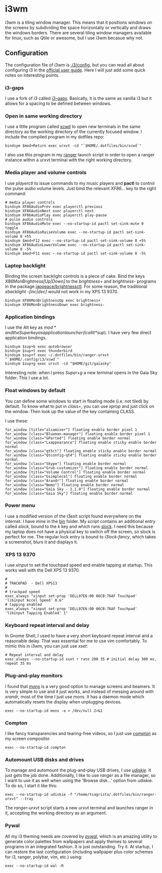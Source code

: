 # i3wm

i3wm is a tiling window manager. This means that it positions windows on the screens by subdividing the space horizontally or vertically and draws the windows borders. There are several tiling window managers available for linux, such as Qtile or awesome, but I use i3wm becasue why not.

## Configuration

The configuration file of i3wm is [.i3/config](../i3/config), but you can read all about configuring i3 in the [official user guide](https://i3wm.org/docs/userguide.html). Here I will just add some quick notes on interesting points.

### i3-gaps

I use a fork of i3 called [i3-gaps](https://github.com/Airblader/i3). Basically, it is the same as vanilla i3 but it allows for a spacing to be defined between windows.

### Open in same working directory

I use a little program called [xcwd](https://github.com/schischi/xcwd) to open new terminals in the same directory as the working directory of the currently focused window. I include the compiled program in my dotfiles repo:

```
bindsym $mod+Return exec urxvt -cd "`$HOME/.dotfiles/bin/xcwd`"
```

I also use this program in my [ranger](ranger.md) launch script in order to open a ranger instance within a urxvt terminal with the right working directory.

### Media player and volume controls

I use *playerctl* to issue commands to my music players and **pactl** to control the pulse audio volume levels. Just bind the relevant *XF86...* key to the right command:

```
# media player controls
bindsym XF86AudioPrev exec playerctl previous
bindsym XF86AudioNext exec playerctl next
bindsym XF86AudioPlay exec playerctl play-pause
# pulse audio controls
bindsym XF86AudioMute exec --no-startup-id pactl set-sink-mute 0 toggle
bindsym XF86AudioRaiseVolume exec --no-startup-id pactl set-sink-volume 0 +5%
bindsym $mod+F12 exec --no-startup-id pactl set-sink-volume 0 +5%
bindsym XF86AudioLowerVolume exec --no-startup-id pactl set-sink-volume 0 -5%
bindsym $mod+F11 exec --no-startup-id pactl set-sink-volume 0 -5%
```

### Laptop backlight

Binding the screen backlight controls is a piece of cake. Bind the keys *X86MonBrightness[Up|Down]* to the *brightness+* and *brightness-* programs in the package [jappeace/brightnessctl](https://github.com/jappeace/brightnessctl).
For some reason, the traditional *xbacklight -[inc|dec] <value>* would not work in my XPS 13 9370.

```
bindsym XF86MonBrightnessUp exec brightness+
bindsym XF86MonBrightnessDown exec brightness-
```

### Application bindings

I use the Alt key as *$mod* and the Super key as application launcher (I call it *$sup*). I have very few direct application bindings.

```
bindsym $sup+b exec qutebrowser
bindsym $sup+t exec thunderbird
bindsym $sup+f exec ~/.dotfiles/bin/ranger-urxvt "`$HOME/.config/i3/xcwd`"
bindsym $sup+g exec urxvt -cd "$HOME/git/gaiasky"
```

Interesting note: when I press *Super+g* a new terminal opens in the Gaia Sky folder. This I use a lot.

### Float windows by default

You can define some windows to start in floating mode (i.e. not tiled) by default. To know what to put in *class=*, you can use *xprop* and just click on the window. Then look up the value of the key containing CLASS.

I use these:

```
for_window [title="alsamixer"] floating enable border pixel 1
for_window [class="Blueman-manager"] floating enable border pixel 1
for_window [class="GParted"] floating enable border normal
for_window [class="Lxappearance"] floating enable sticky enable border normal
for_window [class="qt5ct"] floating enable sticky enable border normal
for_window [class="Qtconfig-qt4"] floating enable sticky enable border normal
for_window [class="Skype"] floating enable border normal
for_window [class="Grub-customizer"] floating enable border normal
for_window [title="Volume Control"] floating enable border normal
for_window [class="Gsimplecal"] floating enable border normal
for_window [class="Arandr"] floating enable border normal
for_window [class="Nemo"] floating enable border normal
for_window [class="Gaia Sky - 2.1.0"] floating enable border normal
for_window [class="Gaia Sky"] floating enable border normal
```

### Power menu

I use a modified version of the i3exit script found everywhere on the internet. I have mine in the [bin](../bin) folder. My script contains an additional entry called *slock*, bound to the *k* key and which runs [slock](http://tools.suckless.org/slock/). I need this because my laptop does not have a physical key to switch off the screen, so slock is perfect for me. The regular lock entry is bound to *i3lock-fancy*, which takes a screenshot, blurs it and displays it.

### XPS 13 9370

I use *xinput* to set the touchpad speed and enable tapping at startup. This works well with the Dell XPS 13 9370.

```
#
# TRACKPAD  - Dell XPS13
#
# trackpad speed
exec_always "xinput set-prop 'DELL07E6:00 06CB:76AF Touchpad' 'libinput Accel Speed' 0.6"
# tapping enabled
exec_always "xinput set-prop 'DELL07E6:00 06CB:76AF Touchpad' 'libinput Tapping Enabled' 1"
```

### Keyboard repeat interval and delay

In Gnome Shell, I used to have a very short keyboard repeat interval and a reasonable delay. That was essential for me to use vim comfortably. To mimic this in i3wm, you can just use *xset*:

```
# Repeat interval and delay
exec_always --no-startup-id xset r rate 200 35 # initial delay 300 ms, repeat 35 ms
```

### Plug-and-play monitors

I found that [*mons*](https://github.com/Ventto/mons) is a very good option to manage screens and beamers. It is very simple to use and it just works, and instead of messing around with *xrandr*, most of the time I just use mons. It has a daemon mode which automatically resets the display when unplugging devices.

```
exec --no-startup-id mons -a > /dev/null 2>&1
```

### Compton

I like fancy transparencies and tearing-free videos, so I just use [*compton*](https://github.com/chjj/compton) as my screen compositor.

```
exec --no-startup-id compton
```

### Automount USB disks and drives

To manage and automount the plug-and-play USB drives, I use [*udiskie*](https://github.com/coldfix/udiskie). It just gets the job done.
Additionally, I like to use *ranger* as a file manager, so I want to use it as well when using the 'Browse disk...' option from udiskie. To do so, I start it like this:

```
exec --no-startup-id udiskie -f "/home/tsagrista/.dotfiles/bin/ranger-urxvt" --tray
```

The *ranger-urxvt* script starts a new *urxvt* terminal and launches ranger in it, accepting the working directory as an argument.

### Pywal

All my i3 theming needs are covered by [*pywal*](https://github.com/dylanaraps/pywal), which is an amazing utility to generate color palettes from wallpapers and apply themes to several programs in an integrated fashion. It is just outstanding. Try it.
At startup, I can restore the last configuration (including wallpaper plus color schemes for i3, ranger, polybar, vim, etc.) using:

```
exec --no-startup-id wal -R
```
